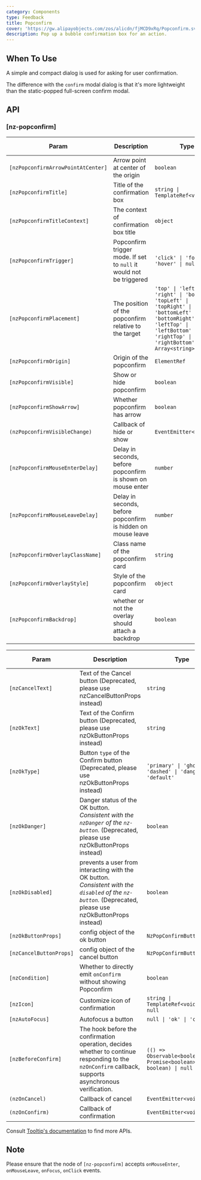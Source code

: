 ```yaml
---
category: Components
type: Feedback
title: Popconfirm
cover: 'https://gw.alipayobjects.com/zos/alicdn/fjMCD9xRq/Popconfirm.svg'
description: Pop up a bubble confirmation box for an action.
---
```


## When To Use

A simple and compact dialog is used for asking for user confirmation.

The difference with the `confirm` modal dialog is that it's more lightweight than the static-popped full-screen confirm modal.

## API

### [nz-popconfirm]

| Param                              | Description                                                         | Type                                                                                                                                                                              | Default value |
| ---------------------------------- | ------------------------------------------------------------------- | --------------------------------------------------------------------------------------------------------------------------------------------------------------------------------- | ------------- |
| `[nzPopconfirmArrowPointAtCenter]` | Arrow point at center of the origin                                 | `boolean`                                                                                                                                                                         | `false`       |
| `[nzPopconfirmTitle]`              | Title of the confirmation box                                       | `string \| TemplateRef<void>`                                                                                                                                                     | -             |
| `[nzPopconfirmTitleContext]`       | The context of confirmation box title                               | `object`                                                                                                                                                                          | -             |
| `[nzPopconfirmTrigger]`            | Popconfirm trigger mode. If set to `null` it would not be triggered | `'click' \| 'focus' \| 'hover' \| null`                                                                                                                                           | `'click'`     |
| `[nzPopconfirmPlacement]`          | The position of the popconfirm relative to the target               | `'top' \| 'left' \| 'right' \| 'bottom' \| 'topLeft' \| 'topRight' \| 'bottomLeft' \| 'bottomRight' \| 'leftTop' \| 'leftBottom' \| 'rightTop' \| 'rightBottom' \| Array<string>` | `'top'`       |
| `[nzPopconfirmOrigin]`             | Origin of the popconfirm                                            | `ElementRef`                                                                                                                                                                      | -             |
| `[nzPopconfirmVisible]`            | Show or hide popconfirm                                             | `boolean`                                                                                                                                                                         | `false`       |
| `[nzPopconfirmShowArrow]`          | Whether popconfirm has arrow                                        | `boolean`                                                                                                                                                                         | `true`        |
| `(nzPopconfirmVisibleChange)`      | Callback of hide or show                                            | `EventEmitter<boolean>`                                                                                                                                                           | -             |
| `[nzPopconfirmMouseEnterDelay]`    | Delay in seconds, before popconfirm is shown on mouse enter         | `number`                                                                                                                                                                          | `0.15`        |
| `[nzPopconfirmMouseLeaveDelay]`    | Delay in seconds, before popconfirm is hidden on mouse leave        | `number`                                                                                                                                                                          | `0.1`         |
| `[nzPopconfirmOverlayClassName]`   | Class name of the popconfirm card                                   | `string`                                                                                                                                                                          | -             |
| `[nzPopconfirmOverlayStyle]`       | Style of the popconfirm card                                        | `object`                                                                                                                                                                          | -             |
| `[nzPopconfirmBackdrop]`           | whether or not the overlay should attach a backdrop                 | `boolean`                                                                                                                                                                         | `false`       |

| Param                   | Description                                                                                                                                                     | Type                                                                 | Default value | Global Config |
| ----------------------- | --------------------------------------------------------------------------------------------------------------------------------------------------------------- | -------------------------------------------------------------------- | ------------- | ------------- |
| `[nzCancelText]`        | Text of the Cancel button (Deprecated, please use nzCancelButtonProps instead)                                                                                  | `string`                                                             | `'Cancel'`    | -             |
| `[nzOkText]`            | Text of the Confirm button (Deprecated, please use nzOkButtonProps instead)                                                                                     | `string`                                                             | `'Confirm'`   | -             |
| `[nzOkType]`            | Button `type` of the Confirm button (Deprecated, please use nzOkButtonProps instead)                                                                            | `'primary' \| 'ghost' \| 'dashed' \| 'danger' \| 'default'`          | `'primary'`   | -             |
| `[nzOkDanger]`          | Danger status of the OK button. <i>Consistent with the `nzDanger` of the `nz-button`.</i> (Deprecated, please use nzOkButtonProps instead)                      | `boolean`                                                            | `false`       | -             |
| `[nzOkDisabled]`        | prevents a user from interacting with the OK button. <i>Consistent with the `disabled` of the `nz-button`.</i> (Deprecated, please use nzOkButtonProps instead) | `boolean`                                                            | `false`       | -             |
| `[nzOkButtonProps]`     | config object of the ok button                                                                                                                                  | `NzPopConfirmButtonProps`                                            | `null`        | -             |
| `[nzCancelButtonProps]` | config object of the cancel button                                                                                                                              | `NzPopConfirmButtonProps`                                            | `null`        | -             |
| `[nzCondition]`         | Whether to directly emit `onConfirm` without showing Popconfirm                                                                                                 | `boolean`                                                            | `false`       | -             |
| `[nzIcon]`              | Customize icon of confirmation                                                                                                                                  | `string \| TemplateRef<void> \| null`                                | -             | -             |
| `[nzAutoFocus]`         | Autofocus a button                                                                                                                                              | `null \| 'ok' \| 'cancel'`                                           | `null`        | ✅            |
| `[nzBeforeConfirm]`     | The hook before the confirmation operation, decides whether to continue responding to the `nzOnConfirm` callback, supports asynchronous verification.           | `(() => Observable<boolean> \| Promise<boolean> \| boolean) \| null` | `null`        | -             |
| `(nzOnCancel)`          | Callback of cancel                                                                                                                                              | `EventEmitter<void>`                                                 | -             | -             |
| `(nzOnConfirm)`         | Callback of confirmation                                                                                                                                        | `EventEmitter<void>`                                                 | -             | -             |

Consult [Tooltip's documentation](/components/tooltip/en#api) to find more APIs.

## Note

Please ensure that the node of `[nz-popconfirm]` accepts `onMouseEnter`, `onMouseLeave`, `onFocus`, `onClick` events.
